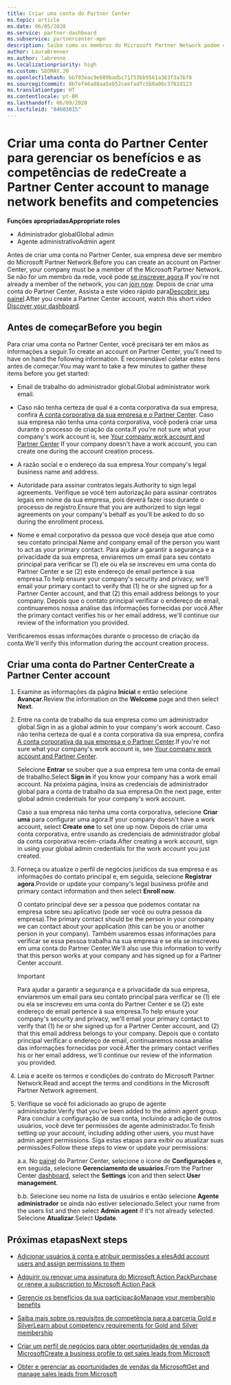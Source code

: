 ```yaml
---
title: Criar uma conta do Partner Center
ms.topic: article
ms.date: 06/05/2020
ms.service: partner-dashboard
ms.subservice: partnercenter-mpn
description: Saiba como os membros do Microsoft Partner Network podem criar uma conta do Partner Center para gerenciar seus benefícios e competências de rede.
author: LauraBrenner
ms.author: labrenne
ms.localizationpriority: high
ms.custom: SEOMAY.20
ms.openlocfilehash: bb703eac9e609badbc71f53bb9561a363f3a76f8
ms.sourcegitcommit: 8b7ef46a88aa5eb52ceefadfc5b0a06c3702d123
ms.translationtype: HT
ms.contentlocale: pt-BR
ms.lasthandoff: 06/09/2020
ms.locfileid: "84603815"
---
```

# <a name="create-a-partner-center-account-to-manage-network-benefits-and-competencies"></a><span data-ttu-id="acfb5-103">Criar uma conta do Partner Center para gerenciar os benefícios e as competências de rede</span><span class="sxs-lookup"><span data-stu-id="acfb5-103">Create a Partner Center account to manage network benefits and competencies</span></span>

<span data-ttu-id="acfb5-104">**Funções apropriadas**</span><span class="sxs-lookup"><span data-stu-id="acfb5-104">**Appropriate roles**</span></span>

- <span data-ttu-id="acfb5-105">Administrador global</span><span class="sxs-lookup"><span data-stu-id="acfb5-105">Global admin</span></span>
- <span data-ttu-id="acfb5-106">Agente administrativo</span><span class="sxs-lookup"><span data-stu-id="acfb5-106">Admin agent</span></span>

<span data-ttu-id="acfb5-107">Antes de criar uma conta no Partner Center, sua empresa deve ser membro do Microsoft Partner Network.</span><span class="sxs-lookup"><span data-stu-id="acfb5-107">Before you can create an account on Partner Center, your company must be a member of the Microsoft Partner Network.</span></span> <span data-ttu-id="acfb5-108">Se não for um membro da rede, você pode [se inscrever agora](https://partner.microsoft.com/commercial#).</span><span class="sxs-lookup"><span data-stu-id="acfb5-108">If you're not already a member of the network, you can [join now](https://partner.microsoft.com/commercial#).</span></span> <span data-ttu-id="acfb5-109">Depois de criar uma conta do Partner Center, Assista a este vídeo rápido para[Descobrir seu painel](https://vimeo.com/290338211).</span><span class="sxs-lookup"><span data-stu-id="acfb5-109">After you create a Partner Center account, watch this short video [Discover your dashboard](https://vimeo.com/290338211).</span></span>

## <a name="before-you-begin"></a><span data-ttu-id="acfb5-110">Antes de começar</span><span class="sxs-lookup"><span data-stu-id="acfb5-110">Before you begin</span></span>

<span data-ttu-id="acfb5-111">Para criar uma conta no Partner Center, você precisará ter em mãos as informações a seguir.</span><span class="sxs-lookup"><span data-stu-id="acfb5-111">To create an account on Partner Center, you'll need to have on hand the following information.</span></span> <span data-ttu-id="acfb5-112">É recomendável coletar estes itens antes de começar:</span><span class="sxs-lookup"><span data-stu-id="acfb5-112">You may want to take a few minutes to gather these items before you get started:</span></span>

-   <span data-ttu-id="acfb5-113">Email de trabalho do administrador global.</span><span class="sxs-lookup"><span data-stu-id="acfb5-113">Global administrator work email.</span></span>

-   <span data-ttu-id="acfb5-114">Caso não tenha certeza de qual é a conta corporativa da sua empresa, confira [A conta corporativa da sua empresa e o Partner Center](azure-active-directory-tenants-and-partner-center.md). Caso sua empresa não tenha uma conta corporativa, você poderá criar uma durante o processo de criação da conta.</span><span class="sxs-lookup"><span data-stu-id="acfb5-114">If you're not sure what your company's work account is, see [Your company work account and Partner Center](azure-active-directory-tenants-and-partner-center.md) If your company doesn't have a work account, you can create one during the account creation process.</span></span> 

-   <span data-ttu-id="acfb5-115">A razão social e o endereço da sua empresa.</span><span class="sxs-lookup"><span data-stu-id="acfb5-115">Your company's legal business name and address.</span></span>  

-   <span data-ttu-id="acfb5-116">Autoridade para assinar contratos legais.</span><span class="sxs-lookup"><span data-stu-id="acfb5-116">Authority to sign legal agreements.</span></span> <span data-ttu-id="acfb5-117">Verifique se você tem autorização para assinar contratos legais em nome da sua empresa, pois deverá fazer isso durante o processo de registro.</span><span class="sxs-lookup"><span data-stu-id="acfb5-117">Ensure that you are authorized to sign legal agreements on your company's behalf as you'll be asked to do so during the enrollment process.</span></span>

-   <span data-ttu-id="acfb5-118">Nome e email corporativo da pessoa que você deseja que atue como seu contato principal.</span><span class="sxs-lookup"><span data-stu-id="acfb5-118">Name and company email of the person you want to act as your primary contact.</span></span> <span data-ttu-id="acfb5-119">Para ajudar a garantir a segurança e a privacidade da sua empresa, enviaremos um email para seu contato principal para verificar se (1) ele ou ela se inscreveu em uma conta do Partner Center e se (2) este endereço de email pertence à sua empresa.</span><span class="sxs-lookup"><span data-stu-id="acfb5-119">To help ensure your company's security and privacy, we'll email your primary contact to verify that (1) he or she signed up for a Partner Center account, and that (2) this email address belongs to your company.</span></span> <span data-ttu-id="acfb5-120">Depois que o contato principal verificar o endereço de email, continuaremos nossa análise das informações fornecidas por você.</span><span class="sxs-lookup"><span data-stu-id="acfb5-120">After the primary contact verifies his or her email address, we'll continue our review of the information you provided.</span></span>

<span data-ttu-id="acfb5-121">Verificaremos essas informações durante o processo de criação da conta.</span><span class="sxs-lookup"><span data-stu-id="acfb5-121">We'll verify this information during the account creation process.</span></span> 
 
## <a name="create-a-partner-center-account"></a><span data-ttu-id="acfb5-122">Criar uma conta do Partner Center</span><span class="sxs-lookup"><span data-stu-id="acfb5-122">Create a Partner Center account</span></span>

1.  <span data-ttu-id="acfb5-123">Examine as informações da página **Inicial** e então selecione **Avançar**.</span><span class="sxs-lookup"><span data-stu-id="acfb5-123">Review the information on the **Welcome** page and then select **Next**.</span></span>

2.  <span data-ttu-id="acfb5-124">Entre na conta de trabalho da sua empresa como um administrador global.</span><span class="sxs-lookup"><span data-stu-id="acfb5-124">Sign in as a global admin to your company's work account.</span></span> <span data-ttu-id="acfb5-125">Caso não tenha certeza de qual é a conta corporativa da sua empresa, confira [A conta corporativa da sua empresa e o Partner Center](azure-active-directory-tenants-and-partner-center.md).</span><span class="sxs-lookup"><span data-stu-id="acfb5-125">If you're not sure what your company's work account   is, see [Your company work account and Partner Center](azure-active-directory-tenants-and-partner-center.md).</span></span>

    <span data-ttu-id="acfb5-126">Selecione **Entrar** se souber que a sua empresa tem uma conta de email de trabalho.</span><span class="sxs-lookup"><span data-stu-id="acfb5-126">Select **Sign in** if you know your company has a work email account.</span></span> <span data-ttu-id="acfb5-127">Na próxima página, insira as credenciais de administrador global para a conta de trabalho da sua empresa.</span><span class="sxs-lookup"><span data-stu-id="acfb5-127">On the next page, enter global admin credentials for your company's work account.</span></span> 

    <span data-ttu-id="acfb5-128">Caso a sua empresa não tenha uma conta corporativa, selecione **Criar uma** para configurar uma agora.</span><span class="sxs-lookup"><span data-stu-id="acfb5-128">If your company doesn't have a work account, select **Create one** to set one up now.</span></span> <span data-ttu-id="acfb5-129">Depois de criar uma conta corporativa, entre usando as credenciais de administrador global da conta corporativa recém-criada.</span><span class="sxs-lookup"><span data-stu-id="acfb5-129">After creating a work account, sign in using your global admin credentials for the work account you just created.</span></span>

3.  <span data-ttu-id="acfb5-130">Forneça ou atualize o perfil de negócios jurídicos da sua empresa e as informações do contato principal e, em seguida, selecione **Registrar agora**.</span><span class="sxs-lookup"><span data-stu-id="acfb5-130">Provide or update your company's legal business profile and primary contact information and then select **Enroll now**.</span></span> 

    <span data-ttu-id="acfb5-131">O contato principal deve ser a pessoa que podemos contatar na empresa sobre seu aplicativo (pode ser você ou outra pessoa da empresa).</span><span class="sxs-lookup"><span data-stu-id="acfb5-131">The primary contact should be the person in your company we can contact about your application (this can be you or another person in your company).</span></span> <span data-ttu-id="acfb5-132">Também usaremos essas informações para verificar se essa pessoa trabalha na sua empresa e se ela se inscreveu em uma conta do Partner Center.</span><span class="sxs-lookup"><span data-stu-id="acfb5-132">We'll also use this information to verify that this person works at your company and has signed up for a Partner Center account.</span></span>

    > [!IMPORTANT]  
    > <span data-ttu-id="acfb5-133">Para ajudar a garantir a segurança e a privacidade da sua empresa, enviaremos um email para seu contato principal para verificar se (1) ele ou ela se inscreveu em uma conta do Partner Center e se (2) este endereço de email pertence à sua empresa.</span><span class="sxs-lookup"><span data-stu-id="acfb5-133">To help ensure your company's security and privacy, we'll email your primary contact to verify that (1) he or she signed up for a Partner Center account, and (2) that this email address belongs to your company.</span></span> <span data-ttu-id="acfb5-134">Depois que o contato principal verificar o endereço de email, continuaremos nossa análise das informações fornecidas por você.</span><span class="sxs-lookup"><span data-stu-id="acfb5-134">After the primary contact verifies his or her email address, we'll continue our review of the information you provided.</span></span>

4.  <span data-ttu-id="acfb5-135">Leia e aceite os termos e condições do contrato do Microsoft Partner Network.</span><span class="sxs-lookup"><span data-stu-id="acfb5-135">Read and accept the terms and conditions in the Microsoft Partner Network agreement.</span></span> 

5.  <span data-ttu-id="acfb5-136">Verifique se você foi adicionado ao grupo de agente administrador.</span><span class="sxs-lookup"><span data-stu-id="acfb5-136">Verify that you've been added to the admin agent group.</span></span> <span data-ttu-id="acfb5-137">Para concluir a configuração de sua conta, incluindo a adição de outros usuários, você deve ter permissões de agente administrador.</span><span class="sxs-lookup"><span data-stu-id="acfb5-137">To finish setting up your account, including adding other users, you must have admin agent permissions.</span></span> <span data-ttu-id="acfb5-138">Siga estas etapas para exibir ou atualizar suas permissões:</span><span class="sxs-lookup"><span data-stu-id="acfb5-138">Follow these steps to view or update your permissions:</span></span>

    <span data-ttu-id="acfb5-139">a.</span><span class="sxs-lookup"><span data-stu-id="acfb5-139">a.</span></span> <span data-ttu-id="acfb5-140">No [painel](https://partner.microsoft.com/dashboard/home**) do Partner Center, selecione o ícone de **Configurações** e, em seguida, selecione **Gerenciamento de usuários**.</span><span class="sxs-lookup"><span data-stu-id="acfb5-140">From the Partner Center [dashboard](https://partner.microsoft.com/dashboard/home**), select the **Settings** icon and then select **User management**.</span></span>  

    <span data-ttu-id="acfb5-141">b.</span><span class="sxs-lookup"><span data-stu-id="acfb5-141">b.</span></span> <span data-ttu-id="acfb5-142">Selecione seu nome na lista de usuários e então selecione **Agente administrador** se ainda não estiver selecionado.</span><span class="sxs-lookup"><span data-stu-id="acfb5-142">Select your name from the users list and then select **Admin agent** if it's not already selected.</span></span> <span data-ttu-id="acfb5-143">Selecione **Atualizar**.</span><span class="sxs-lookup"><span data-stu-id="acfb5-143">Select **Update**.</span></span>  

## <a name="next-steps"></a><span data-ttu-id="acfb5-144">Próximas etapas</span><span class="sxs-lookup"><span data-stu-id="acfb5-144">Next steps</span></span>

-   [<span data-ttu-id="acfb5-145">Adicionar usuários à conta e atribuir permissões a eles</span><span class="sxs-lookup"><span data-stu-id="acfb5-145">Add account users and assign permissions to them</span></span>](create-user-accounts-and-set-permissions.md)

-   [<span data-ttu-id="acfb5-146">Adquirir ou renovar uma assinatura do Microsoft Action Pack</span><span class="sxs-lookup"><span data-stu-id="acfb5-146">Purchase or renew a subscription to Microsoft Action Pack</span></span>](mpn-get-action-pack.md)

-   [<span data-ttu-id="acfb5-147">Gerencie os benefícios da sua participação</span><span class="sxs-lookup"><span data-stu-id="acfb5-147">Manage your membership benefits</span></span>](manage-your-partner-network-benefits.md)

-   [<span data-ttu-id="acfb5-148">Saiba mais sobre os requisitos de competência para a parceria Gold e Silver</span><span class="sxs-lookup"><span data-stu-id="acfb5-148">Learn about competency requirements for Gold and Silver membership</span></span>](https://partner.microsoft.com/membership/competencies)

-   [<span data-ttu-id="acfb5-149">Criar um perfil de negócios para obter oportunidades de vendas da Microsoft</span><span class="sxs-lookup"><span data-stu-id="acfb5-149">Create a business profile to get sales leads from Microsoft</span></span>](create-a-marketing-profile.md)

-   [<span data-ttu-id="acfb5-150">Obter e gerenciar as oportunidades de vendas da Microsoft</span><span class="sxs-lookup"><span data-stu-id="acfb5-150">Get and manage sales leads from Microsoft</span></span>](responding-to-referrals.md)